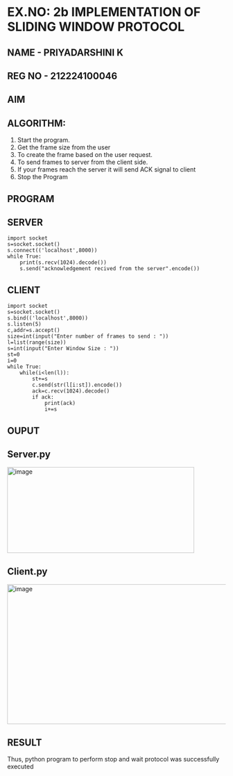 # EX.NO: 2b IMPLEMENTATION OF SLIDING WINDOW PROTOCOL
## NAME - PRIYADARSHINI K
## REG NO - 212224100046
## AIM
## ALGORITHM:
1. Start the program.
2. Get the frame size from the user
3. To create the frame based on the user request.
4. To send frames to server from the client side.
5. If your frames reach the server it will send ACK signal to client
6. Stop the Program
## PROGRAM
## SERVER 
```
import socket
s=socket.socket()
s.connect(('localhost',8000))
while True:
    print(s.recv(1024).decode())
    s.send("acknowledgement recived from the server".encode())
```

## CLIENT
```
import socket
s=socket.socket()
s.bind(('localhost',8000))
s.listen(5)
c,addr=s.accept()
size=int(input("Enter number of frames to send : "))
l=list(range(size))
s=int(input("Enter Window Size : "))
st=0
i=0
while True:
    while(i<len(l)):
        st+=s
        c.send(str(l[i:st]).encode())
        ack=c.recv(1024).decode()
        if ack:
            print(ack)
            i+=s
```

## OUPUT
## Server.py
<img width="431" height="198" alt="image" src="https://github.com/user-attachments/assets/f3e0eb29-d94d-402d-bd88-c487eacc1efc" />

## Client.py
<img width="841" height="322" alt="image" src="https://github.com/user-attachments/assets/a5e9c36f-dabb-4a79-ab61-678dee735a9f" />




## RESULT
Thus, python program to perform stop and wait protocol was successfully executed
